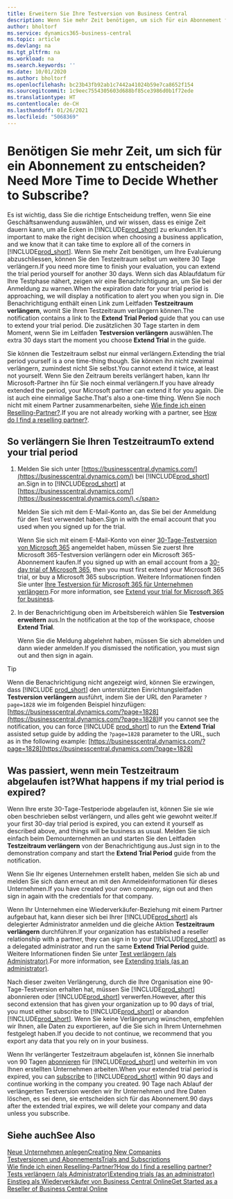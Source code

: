```yaml
---
title: Erweitern Sie Ihre Testversion von Business Central
description: Wenn Sie mehr Zeit benötigen, um sich für ein Abonnement für Dynamics 365 Business Central zu entscheiden, können Sie Ihre Testversion einmal verlängern. Erfahren Sie mehr über Ihre Möglichkeiten.
author: bholtorf
ms.service: dynamics365-business-central
ms.topic: article
ms.devlang: na
ms.tgt_pltfrm: na
ms.workload: na
ms.search.keywords: ''
ms.date: 10/01/2020
ms.author: bholtorf
ms.openlocfilehash: bc23b43fb92ab1c7442a41024b59e7ca8652f154
ms.sourcegitcommit: 1c9eec7554305603d688bf85ce3986d0b1f72ede
ms.translationtype: HT
ms.contentlocale: de-CH
ms.lasthandoff: 01/26/2021
ms.locfileid: "5068369"
---
```

# <a name="need-more-time-to-decide-whether-to-subscribe"></a><span data-ttu-id="c4d55-104">Benötigen Sie mehr Zeit, um sich für ein Abonnement zu entscheiden?</span><span class="sxs-lookup"><span data-stu-id="c4d55-104">Need More Time to Decide Whether to Subscribe?</span></span>

<span data-ttu-id="c4d55-105">Es ist wichtig, dass Sie die richtige Entscheidung treffen, wenn Sie eine Geschäftsanwendung auswählen, und wir wissen, dass es einige Zeit dauern kann, um alle Ecken in [!INCLUDE[prod_short](includes/prod_short.md)] zu erkunden.</span><span class="sxs-lookup"><span data-stu-id="c4d55-105">It's important to make the right decision when choosing a business application, and we know that it can take time to explore all of the corners in [!INCLUDE[prod_short](includes/prod_short.md)].</span></span> <span data-ttu-id="c4d55-106">Wenn Sie mehr Zeit benötigen, um Ihre Evaluierung abzuschliessen, können Sie den Testzeitraum selbst um weitere 30 Tage verlängern.</span><span class="sxs-lookup"><span data-stu-id="c4d55-106">If you need more time to finish your evaluation, you can extend the trial period yourself for another 30 days.</span></span> <span data-ttu-id="c4d55-107">Wenn sich das Ablaufdatum für Ihre Testphase nähert, zeigen wir eine Benachrichtigung an, um Sie bei der Anmeldung zu warnen.</span><span class="sxs-lookup"><span data-stu-id="c4d55-107">When the expiration date for your trial period is approaching, we will display a notification to alert you when you sign in.</span></span> <span data-ttu-id="c4d55-108">Die Benachrichtigung enthält einen Link zum Leitfaden **Testzeitraum verlängern**, womit Sie Ihren Testzeitraum verlängern können.</span><span class="sxs-lookup"><span data-stu-id="c4d55-108">The notification contains a link to the **Extend Trial Period** guide that you can use to extend your trial period.</span></span> <span data-ttu-id="c4d55-109">Die zusätzlichen 30 Tage starten in dem Moment, wenn Sie im Leitfaden **Testversion verlängern** auswählen.</span><span class="sxs-lookup"><span data-stu-id="c4d55-109">The extra 30 days start the moment you choose **Extend Trial** in the guide.</span></span>

<span data-ttu-id="c4d55-110">Sie können die Testzeitraum selbst nur einmal verlängern.</span><span class="sxs-lookup"><span data-stu-id="c4d55-110">Extending the trial period yourself is a one time-thing though.</span></span> <span data-ttu-id="c4d55-111">Sie können ihn nicht zweimal verlängern, zumindest nicht Sie selbst.</span><span class="sxs-lookup"><span data-stu-id="c4d55-111">You cannot extend it twice, at least not yourself.</span></span> <span data-ttu-id="c4d55-112">Wenn Sie den Zeitraum bereits verlängert haben, kann Ihr Microsoft-Partner ihn für Sie noch einmal verlängern.</span><span class="sxs-lookup"><span data-stu-id="c4d55-112">If you have already extended the period, your Microsoft partner can extend it for you again.</span></span> <span data-ttu-id="c4d55-113">Die ist auch eine einmalige Sache.</span><span class="sxs-lookup"><span data-stu-id="c4d55-113">That's also a one-time thing.</span></span> <span data-ttu-id="c4d55-114">Wenn Sie noch nicht mit einem Partner zusammenarbeiten, siehe [Wie finde ich einen Reselling-Partner?](across-faq.md#findpartner).</span><span class="sxs-lookup"><span data-stu-id="c4d55-114">If you are not already working with a partner, see [How do I find a reselling partner?](across-faq.md#findpartner).</span></span>  

## <a name="to-extend-your-trial-period"></a><span data-ttu-id="c4d55-115">So verlängern Sie Ihren Testzeitraum</span><span class="sxs-lookup"><span data-stu-id="c4d55-115">To extend your trial period</span></span>

1. <span data-ttu-id="c4d55-116">Melden Sie sich unter [https://businesscentral.dynamics.com/](https://businesscentral.dynamics.com/) bei [!INCLUDE[prod_short](includes/prod_short.md)] an.</span><span class="sxs-lookup"><span data-stu-id="c4d55-116">Sign in to [!INCLUDE[prod_short](includes/prod_short.md)] at [https://businesscentral.dynamics.com/](https://businesscentral.dynamics.com/).</span></span>

    <span data-ttu-id="c4d55-117">Melden Sie sich mit dem E-Mail-Konto an, das Sie bei der Anmeldung für den Test verwendet haben.</span><span class="sxs-lookup"><span data-stu-id="c4d55-117">Sign in with the email account that you used when you signed up for the trial.</span></span>  

    <span data-ttu-id="c4d55-118">Wenn Sie sich mit einem E-Mail-Konto von einer [30-Tage-Testversion von Microsoft 365](/microsoft-365/commerce/sign-up-for-office-365-trial) angemeldet haben, müssen Sie zuerst Ihre Microsoft 365-Testversion verlängern oder ein Microsoft 365-Abonnement kaufen.</span><span class="sxs-lookup"><span data-stu-id="c4d55-118">If you signed up with an email account from a [30-day trial of Microsoft 365](/microsoft-365/commerce/sign-up-for-office-365-trial), then you must first extend your Microsoft 365 trial, or buy a Microsoft 365 subscription.</span></span> <span data-ttu-id="c4d55-119">Weitere Informationen finden Sie unter [Ihre Testversion für Microsoft 365 für Unternehmen verlängern](/microsoft-365/commerce/extend-your-trial).</span><span class="sxs-lookup"><span data-stu-id="c4d55-119">For more information, see [Extend your trial for Microsoft 365 for business](/microsoft-365/commerce/extend-your-trial).</span></span>
2. <span data-ttu-id="c4d55-120">In der Benachrichtigung oben im Arbeitsbereich wählen Sie **Testversion erweitern** aus.</span><span class="sxs-lookup"><span data-stu-id="c4d55-120">In the notification at the top of the workspace, choose **Extend Trial**.</span></span>

    <span data-ttu-id="c4d55-121">Wenn Sie die Meldung abgelehnt haben, müssen Sie sich abmelden und dann wieder anmelden.</span><span class="sxs-lookup"><span data-stu-id="c4d55-121">If you dismissed the notification, you must sign out and then sign in again.</span></span>

> [!TIP]
> <span data-ttu-id="c4d55-122">Wenn die Benachrichtigung nicht angezeigt wird, können Sie erzwingen, dass [!INCLUDE [prod_short](includes/prod_short.md)] den unterstützten Einrichtungsleitfaden **Testversion verlängern** ausführt, indem Sie der URL den Parameter ```?page=1828``` wie im folgenden Beispiel hinzufügen: [https://businesscentral.dynamics.com/?page=1828](https://businesscentral.dynamics.com/?page=1828)</span><span class="sxs-lookup"><span data-stu-id="c4d55-122">If you cannot see the notification, you can force [!INCLUDE [prod_short](includes/prod_short.md)] to run the **Extend Trial** assisted setup guide by adding the ```?page=1828``` parameter to the URL, such as in the following example: [https://businesscentral.dynamics.com/?page=1828](https://businesscentral.dynamics.com/?page=1828)</span></span>

## <a name="what-happens-if-my-trial-period-is-expired"></a><span data-ttu-id="c4d55-123">Was passiert, wenn mein Testzeitraum abgelaufen ist?</span><span class="sxs-lookup"><span data-stu-id="c4d55-123">What happens if my trial period is expired?</span></span>

<span data-ttu-id="c4d55-124">Wenn Ihre erste 30-Tage-Testperiode abgelaufen ist, können Sie sie wie oben beschrieben selbst verlängern, und alles geht wie gewohnt weiter.</span><span class="sxs-lookup"><span data-stu-id="c4d55-124">If your first 30-day trial period is expired, you can extend it yourself as described above, and things will be business as usual.</span></span> <span data-ttu-id="c4d55-125">Melden Sie sich einfach beim Demounternehmen an und starten Sie den Leitfaden **Testzeitraum verlängern** von der Benachrichtigung aus.</span><span class="sxs-lookup"><span data-stu-id="c4d55-125">Just sign in to the demonstration company and start the **Extend Trial Period** guide from the notification.</span></span>  

<span data-ttu-id="c4d55-126">Wenn Sie Ihr eigenes Unternehmen erstellt haben, melden Sie sich ab und melden Sie sich dann erneut an mit den Anmeldeinformationen für dieses Unternehmen.</span><span class="sxs-lookup"><span data-stu-id="c4d55-126">If you have created your own company, sign out and then sign in again with the credentials for that company.</span></span>  

<span data-ttu-id="c4d55-127">Wenn Ihr Unternehmen eine Wiederverkäufer-Beziehung mit einem Partner aufgebaut hat, kann dieser sich bei Ihrer [!INCLUDE[prod_short](includes/prod_short.md)] als delegierter Administrator anmelden und die gleiche Aktion **Testzeitraum verlängern** durchführen.</span><span class="sxs-lookup"><span data-stu-id="c4d55-127">If your organization has established a reseller relationship with a partner, they can sign in to your [!INCLUDE[prod_short](includes/prod_short.md)] as a delegated administrator and run the same **Extend Trial Period** guide.</span></span> <span data-ttu-id="c4d55-128">Weitere Informationen finden Sie unter [Test verlängern (als Administrator)](/dynamics365/business-central/dev-itpro/administration/tenant-administration#extending-trials).</span><span class="sxs-lookup"><span data-stu-id="c4d55-128">For more information, see [Extending trials (as an administrator)](/dynamics365/business-central/dev-itpro/administration/tenant-administration#extending-trials).</span></span>  

<span data-ttu-id="c4d55-129">Nach dieser zweiten Verlängerung, durch die Ihre Organisation eine 90-Tage-Testversion erhalten hat, müssen Sie [!INCLUDE[prod_short](includes/prod_short.md)] abonnieren oder [!INCLUDE[prod_short](includes/prod_short.md)] verwerfen.</span><span class="sxs-lookup"><span data-stu-id="c4d55-129">However, after this second extension that has given your organization up to 90 days of trial, you must either subscribe to [!INCLUDE[prod_short](includes/prod_short.md)] or abandon [!INCLUDE[prod_short](includes/prod_short.md)].</span></span> <span data-ttu-id="c4d55-130">Wenn Sie keine Verlängerung wünschen, empfehlen wir Ihnen, alle Daten zu exportieren, auf die Sie sich in Ihrem Unternehmen festgelegt haben.</span><span class="sxs-lookup"><span data-stu-id="c4d55-130">If you decide to not continue, we recommend that you export any data that you rely on in your business.</span></span>

<span data-ttu-id="c4d55-131">Wenn Ihr verlängerter Testzeitraum abgelaufen ist, können Sie innerhalb von 90 Tagen [abonnieren](https://go.microsoft.com/fwlink/?linkid=828659) für [!INCLUDE[prod_short](includes/prod_short.md)] und weiterhin im von Ihnen erstellten Unternehmen arbeiten.</span><span class="sxs-lookup"><span data-stu-id="c4d55-131">When your extended trial period is expired, you can [subscribe](https://go.microsoft.com/fwlink/?linkid=828659) to [!INCLUDE[prod_short](includes/prod_short.md)] within 90 days and continue working in the company you created.</span></span> <span data-ttu-id="c4d55-132">90 Tage nach Ablauf der verlängerten Testversion werden wir Ihr Unternehmen und Ihre Daten löschen, es sei denn, sie entscheiden sich für das Abonnement.</span><span class="sxs-lookup"><span data-stu-id="c4d55-132">90 days after the extended trial expires, we will delete your company and data unless you subscribe.</span></span>  

## <a name="see-also"></a><span data-ttu-id="c4d55-133">Siehe auch</span><span class="sxs-lookup"><span data-stu-id="c4d55-133">See Also</span></span>

[<span data-ttu-id="c4d55-134">Neue Unternehmen anlegen</span><span class="sxs-lookup"><span data-stu-id="c4d55-134">Creating New Companies</span></span>](about-new-company.md)  
[<span data-ttu-id="c4d55-135">Testversionen und Abonnements</span><span class="sxs-lookup"><span data-stu-id="c4d55-135">Trials and Subscriptions</span></span>](across-preview.md)  
[<span data-ttu-id="c4d55-136">Wie finde ich einen Reselling-Partner?</span><span class="sxs-lookup"><span data-stu-id="c4d55-136">How do I find a reselling partner?</span></span>](across-faq.md#findpartner)  
[<span data-ttu-id="c4d55-137">Tests verlängern (als Administrator)</span><span class="sxs-lookup"><span data-stu-id="c4d55-137">Extending trials (as an administrator)</span></span>](/dynamics365/business-central/dev-itpro/administration/tenant-administration#extending-trials)  
[<span data-ttu-id="c4d55-138">Einstieg als Wiederverkäufer von Business Central Online</span><span class="sxs-lookup"><span data-stu-id="c4d55-138">Get Started as a Reseller of Business Central Online</span></span>](/dynamics365/business-central/dev-itpro/administration/get-started-online)  
